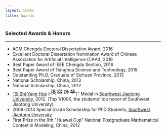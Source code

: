 ```yaml
---
layout: index
title: Awards
---
```


### Selected Awards & Honors
* * *
-   ACM Chengdu Doctoral Dissertation Award, 2016
-   Excellent Doctoral Dissertation Nomination Award of Chinese Association for Artificial Intelligence (CAAI), 2016
-   Best Paper Award of IEEE Chengdu Section, 2016
-   Best Paper Award of Tsinghua Science and Technology, 2015
-   Outstanding Ph.D. Graduate of Sichuan Province, 2013
-   National Scholarship, China, 2013
-   National Scholarship, China, 2012
-   ["Si Shi Yang Hua](http://baike.baidu.com/view/644025.htm)
    (![](/images/sishiyanghua.png))" Medal in [Southwest Jiaotong
    University](http://www.swjtu.edu.cn/), 2012. (Top 1/1000, the
    students' top honor of Southwest Jiaotong University)
-   2009-2014 Special Grade Scholarship for PhD Students, [Southwest
    Jiaotong University](http://www.swjtu.edu.cn/)
-   First Prize in the 9th "Huawei Cup" National Postgraduate
    Mathematical Contest in Modeling, China, 2012
<!--
-   Second Prize in the 8th National Postgraduate Mathematical contest
    in Modeling, China, 2011
-   Second Prize in the 2nd "Huawei Cup" Innovation Programming Contest,
    China, 2010
-   Second Prize in the 6th National Postgraduate Mathematical contest
    in Modeling, China, 2009
-   Second Prize in the 2nd Sichuan Provincial Programming Contest,
    China, 2008
-   Second Prize in the 1st Sichuan Provincial Programming Contest,
    China, 2007
-   Second Prize (the 12th Place in person) in the TopCoder Sichuan
    Provincial Contest, China, 2007
-   Third Prize in National Electrical Engineering Association
    Mathematical Contest in Modeling, China, 2007
-   The President Scholarship of School of Information Science and
    Technology, Southwest Jiaotong University, 2006, 2007
-   2005-2009 Undergraduate Comprehensive Scholarship of Southwest
    Jiaong University.
-->
